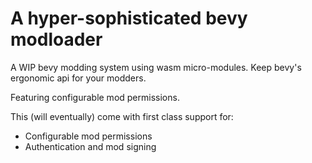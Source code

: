 # A hyper-sophisticated bevy modloader

A WIP bevy modding system using wasm micro-modules. Keep bevy's ergonomic api for your modders.

Featuring configurable mod permissions.

This (will eventually) come with first class support for:

- Configurable mod permissions
- Authentication and mod signing
